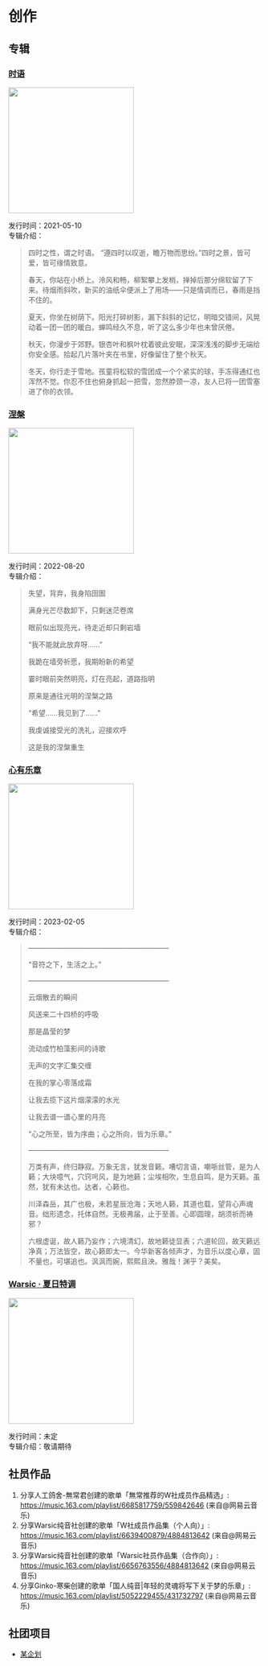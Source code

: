 # 创作
## 专辑
### [时语](albums/shiyu.md)

<img src="/assets/img20230119151348.jpg" style="width: 250px; height: auto;"/>

发行时间：2021-05-10  
专辑介绍：  
> 四时之性，谓之时语。 “遵四时以叹逝，瞻万物而思纷。”四时之景，皆可爱，皆可缘情致意。  
>
> 春天，你站在小桥上。泠风和畅，柳絮攀上发梢，掸掉后那分绵软留了下来。待烟雨斜吹，新买的油纸伞便派上了用场——只是情调而已，春雨是挡不住的。  
>
> 夏天，你坐在树荫下。阳光打碎树影，漏下斜斜的记忆，明暗交错间，风晃动着一团一团的暖白。蝉鸣经久不息，听了这么多少年也未曾厌倦。  
>
> 秋天，你漫步于郊野。银杏叶和枫叶枕着彼此安眠，深深浅浅的脚步无端给你安全感。拾起几片落叶夹在书里，好像留住了整个秋天。  
>
> 冬天，你行走于雪地。孩童将松软的雪团成一个个紧实的球，手冻得通红也浑然不觉。你忍不住也俯身抓起一把雪，忽然脖颈一凉，友人已将一团雪塞进了你的衣领。  

### [涅槃](albums/niepan.md)

<img src="/assets/imgAEA79F3228F38AD6931525C2D54932CE.jpg" style="width: 250px; height: auto;"/>

发行时间：2022-08-20  
专辑介绍：  
> 失望，背弃，我身陷囹圄  
>
> 满身光芒尽数卸下，只剩迷茫卷席  
>
> 眼前似出现亮光，待走近却只剩岩墙  
>
> “我不能就此放弃呀……”  
>
> 我跪在墙旁祈愿，我期盼新的希望  
>
> 霎时眼前突然明亮，灯在亮起，道路指明  
>
> 原来是通往光明的涅槃之路  
>
> “希望……我见到了……”  
>
> 我虔诚接受光的洗礼，迎接欢呼  
>
> 这是我的涅槃重生  

### [心有乐章](albums/xinyouyuezhang.md)

<img src="/assets/img20230119144401.png" style="width: 250px; height: auto;"/>

发行时间：2023-02-05  
专辑介绍：  
> ————————————————————  
>
> “音符之下，生活之上。”  
>
> ————————————————————  
>
> 云烟散去的瞬间  
>
> 风送来二十四桥的呼吸  
>
> 那是晶莹的梦  
>
> 流动成竹柏藻影间的诗歌  
>
> 无声的文字汇集交缠  
>
> 在我的掌心零落成霜  
>
> 让我去揽下这片烟濛濛的水光  
>
> 让我去谱一谱心里的月亮  
>
> “心之所至，皆为序曲；心之所向，皆为乐章。”  
>
> ————————————————————  
>
> 万类有声，终归静寂。万象无言，犹发音籁。嘈切言语，嘲哳丝管，是为人籁；大块噫气，穴窍呺风，是为地籁；尘埃相吹，生息自鸣，是为天籁。虽然，犹有未达也。达者，心籁也。  
>
> 川泽森岳，其广也极，未若星辰沧海；天地人籁，其道也载，望背心声魂音。绌形遗念，托体自然。无极弗届，止于至善。心即圆理，胡须祈而祷邪？  
>
> 六根虚诞，故人籁乃妄作；六境清幻，故地籁徒显表；六道轮回，故天籁远净真；万法皆空，故心籁即太一。今华新客各倾声才，为音乐以度心章，固不量也，可堪追也。沨沨而婉，熙熙且泱。雅哉！渊乎？美矣。  

### [Warsic · 夏日特调](albums/xiaritetiao.md)

<img src="/assets/3D01835D-CC88-4463-CEC1-EB4D56BB1751.jpg" style="width: 250px; height: auto;"/>

发行时间：未定  
专辑介绍：敬请期待  

## 社员作品
1. 分享人工鸽舍-無常君创建的歌单「無常推荐的W社成员作品精选」: <https://music.163.com/playlist/6685817759/559842646> (来自@网易云音乐)  
2. 分享Warsic纯音社创建的歌单「W社成员作品集（个人向）」: <https://music.163.com/playlist/6639400879/4884813642> (来自@网易云音乐)  
3. 分享Warsic纯音社创建的歌单「Warsic社员作品集（合作向）」: <https://music.163.com/playlist/6656763556/4884813642> (来自@网易云音乐)  
4. 分享Ginko-寒柴创建的歌单「国人纯音|年轻的灵魂将写下关于梦的乐章」: <https://music.163.com/playlist/5052229455/431732797> (来自@网易云音乐)  

## 社团项目
- [某企划](projects/aProject)